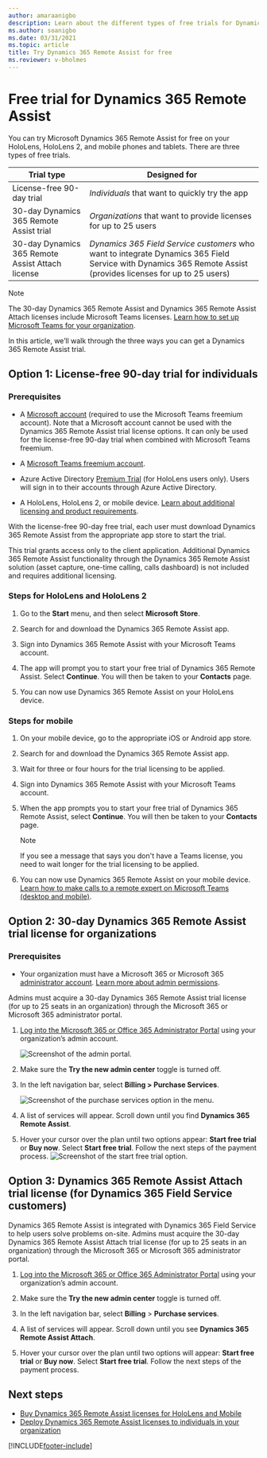 ```yaml
---
author: amaraanigbo
description: Learn about the different types of free trials for Dynamics 365 Remote Assist.
ms.author: soanigbo
ms.date: 03/31/2021
ms.topic: article
title: Try Dynamics 365 Remote Assist for free 
ms.reviewer: v-bholmes
---
```


# Free trial for Dynamics 365 Remote Assist

You can try Microsoft Dynamics 365 Remote Assist for free on your HoloLens, HoloLens 2, and mobile phones and tablets. There are three types of free trials. 

|Trial type|Designed for|
|---------------------------|-----------------------------------|
|License-free 90-day trial|*Individuals* that want to quickly try the app|
|30-day Dynamics 365 Remote Assist trial|*Organizations* that want to provide licenses for up to 25 users|
|30-day Dynamics 365 Remote Assist Attach license|*Dynamics 365 Field Service customers* who want to integrate Dynamics 365 Field Service with Dynamics 365 Remote Assist (provides licenses for up to 25 users)|

  > [!NOTE]
  > The 30-day Dynamics 365 Remote Assist and Dynamics 365 Remote Assist Attach licenses include Microsoft Teams licenses. [Learn how to set up Microsoft Teams for your organization](set-up-teams.md). 

In this article, we’ll walk through the three ways you can get a Dynamics 365 Remote Assist trial. 


## Option 1: License-free 90-day trial for individuals

### Prerequisites

- A [Microsoft account](https://account.microsoft.com/account) (required to use the Microsoft Teams freemium account). Note that a Microsoft account cannot be used with the Dynamics 365 Remote Assist trial license options. It can only be used for the license-free 90-day trial when combined with Microsoft Teams freemium. 

- A [Microsoft Teams freemium account](https://products.office.com/microsoft-teams/free).

- Azure Active Directory [Premium Trial](https://azure.microsoft.com/trial/get-started-active-directory/) (for HoloLens users only). Users will sign in to their accounts through Azure Active Directory. 

- A HoloLens, HoloLens 2, or mobile device. [Learn about additional licensing and product requirements](./requirements.md).

With the license-free 90-day free trial, each user must download Dynamics 365 Remote Assist from the appropriate app store to start the trial. 

This trial grants access only to the client application. Additional Dynamics 365 Remote Assist functionality through the Dynamics 365 Remote Assist solution (asset capture, one-time calling, calls dashboard) is not included and requires additional licensing.

### Steps for HoloLens and HoloLens 2

1. Go to the **Start** menu, and then select **Microsoft Store**. 

2. Search for and download the Dynamics 365 Remote Assist app.

3. Sign into Dynamics 365 Remote Assist with your Microsoft Teams account. 

4. The app will prompt you to start your free trial of Dynamics 365 Remote Assist. Select **Continue**. You will then be taken to your **Contacts** page.  

5. You can now use Dynamics 365 Remote Assist on your HoloLens device.  

### Steps for mobile

1. On your mobile device, go to the appropriate iOS or Android app store.

2. Search for and download the Dynamics 365 Remote Assist app.

3. Wait for three or four hours for the trial licensing to be applied. 

4. Sign into Dynamics 365 Remote Assist with your Microsoft Teams account. 

5. When the app prompts you to start your free trial of Dynamics 365 Remote Assist, select **Continue**. You will then be taken to your **Contacts** page. 

   > [!NOTE]
   > If you see a message that says you don't have a Teams license, you need to wait longer for the trial licensing to be applied. 
 
6. You can now use Dynamics 365 Remote Assist on your mobile device. [Learn how to make calls to a remote expert on Microsoft Teams (desktop and mobile)](mobile-app/making-calls-with-ar.md).

## Option 2: 30-day Dynamics 365 Remote Assist trial license for organizations

### Prerequisites

- Your organization must have a Microsoft 365 or Microsoft 365 [administrator account](https://www.microsoft.com/microsoft-365/business/office-365-administration). [Learn more about admin permissions](microsoft-365/admin/add-users/about-admin-roles?view=o365-worldwide#:~:text=In%20the%20Microsoft%20365%20admin%20center%2C%20you%20can,Assigned%20admins%20tab%20to%20add%20users%20to%20roles.). 

Admins must acquire a 30-day Dynamics 365 Remote Assist trial license (for up to 25 seats in an organization) through the Microsoft 365 or Microsoft 365 administrator portal. 

1. [Log into the Microsoft 365 or Office 365 Administrator Portal](https://www.microsoft.com/microsoft-365/business/office-365-administration) using your organization’s admin account.

    ![Screenshot of the admin portal.](./media/buy_1.png "Admin portal")

2. Make sure the **Try the new admin center** toggle is turned off.

3. In the left navigation bar, select **Billing > Purchase Services**. 

    ![Screenshot of the purchase services option in the menu.](./media/buy_3.png "Purchase services")

4. A list of services will appear. Scroll down until you find **Dynamics 365 Remote Assist**.

5. Hover your cursor over the plan until two options appear: **Start free trial** or **Buy now**. Select **Start free trial**. Follow the next steps of the payment process. 
    ![Screenshot of the start free trial option.](./media/buy_5.png "Start free trial")

## Option 3: Dynamics 365 Remote Assist Attach trial license (for Dynamics 365 Field Service customers)

Dynamics 365 Remote Assist is integrated with Dynamics 365 Field Service to help users solve problems on-site. Admins must acquire the 30-day Dynamics 365 Remote Assist Attach trial license (for up to 25 seats in an organization) through the Microsoft 365 or Microsoft 365 administrator portal. 

1. [Log into the Microsoft 365 or Office 365 Administrator Portal](https://www.microsoft.com/microsoft-365/business/office-365-administration) using your organization’s admin account.
 
2. Make sure the **Try the new admin center** toggle is turned off.
  
3. In the left navigation bar, select **Billing** > **Purchase services**. 
 
4. A list of services will appear. Scroll down until you see **Dynamics 365 Remote Assist Attach**.

5. Hover your cursor over the plan until two options will appear: **Start free trial** or **Buy now**. Select **Start free trial**. Follow the next steps of the payment process. 

## Next steps
- [Buy Dynamics 365 Remote Assist licenses for HoloLens and Mobile](buy-remote-assist.md)
- [Deploy Dynamics 365 Remote Assist licenses to individuals in your organization](deploy-remote-assist.md)



[!INCLUDE[footer-include](../includes/footer-banner.md)]
